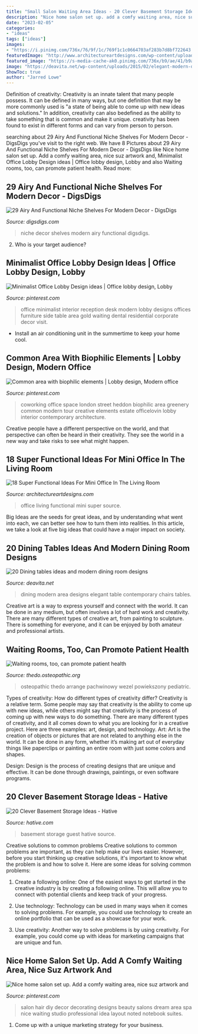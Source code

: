 ```yaml
---
title: "Small Salon Waiting Area Ideas - 20 Clever Basement Storage Ideas"
description: "Nice home salon set up. add a comfy waiting area, nice suz artwork and"
date: "2023-02-05"
categories:
- "ideas"
tags: ["ideas"]
images:
- "https://i.pinimg.com/736x/76/9f/1c/769f1c1c0664703af283b7d8bf722643.jpg"
featuredImage: "http://www.architectureartdesigns.com/wp-content/uploads/2016/08/6-57.jpg"
featured_image: "https://s-media-cache-ak0.pinimg.com/736x/b9/ae/41/b9ae415ba78d39de2af0f7489fa19b69.jpg"
image: "https://deavita.net/wp-content/uploads/2015/02/elegant-modern-dining-room-design-black-table-white-chairs-gray-area-rug.jpg"
ShowToc: true
author: "Jarred Lowe"
---
```



Definition of creativity:
Creativity is an innate talent that many people possess. It can be defined in many ways, but one definition that may be more commonly used is "a state of being able to come up with new ideas and solutions." In addition, creativity can also bedefined as the ability to take something that is common and make it unique. creativity has been found to exist in different forms and can vary from person to person.

	

		
searching about 29 Airy And Functional Niche Shelves For Modern Decor - DigsDigs you've visit to the right web. We have 8 Pictures about 29 Airy And Functional Niche Shelves For Modern Decor - DigsDigs like Nice home salon set up. Add a comfy waiting area, nice suz artwork and, Minimalist Office Lobby Design ideas | Office lobby design, Lobby and also Waiting rooms, too, can promote patient health. Read more:
		
    
## 29 Airy And Functional Niche Shelves For Modern Decor - DigsDigs

<img loading=lazy src="https://www.digsdigs.com/photos/airy-and-functional-niche-shelves-for-modern-decor-1.jpg" onerror="this.onerror=null;this.src='https://tse3.mm.bing.net/th?id=OIP.nQyWyZfJy4E9xXYDVbPaagHaLL&amp;pid=15.1';" alt="29 Airy And Functional Niche Shelves For Modern Decor - DigsDigs">

_Source: digsdigs.com_

>niche decor shelves modern airy functional digsdigs. 

	

2. Who is your target audience?

    
## Minimalist Office Lobby Design Ideas | Office Lobby Design, Lobby

<img loading=lazy src="https://i.pinimg.com/736x/02/94/b8/0294b8898d453ff9123f46bfcbebd1e0--modern-office-design-modern-offices.jpg" onerror="this.onerror=null;this.src='https://tse2.mm.bing.net/th?id=OIP.38ZsfC_vehOsIVVrqOCnzQHaE7&amp;pid=15.1';" alt="Minimalist Office Lobby Design ideas | Office lobby design, Lobby">

_Source: pinterest.com_

>office minimalist interior reception desk modern lobby designs offices furniture side table area gold waiting dental residential corporate decor visit. 

	

- Install an air conditioning unit in the summertime to keep your home cool.

    
## Common Area With Biophilic Elements | Lobby Design, Modern Office

<img loading=lazy src="https://i.pinimg.com/736x/76/9f/1c/769f1c1c0664703af283b7d8bf722643.jpg" onerror="this.onerror=null;this.src='https://tse4.mm.bing.net/th?id=OIP.1gKOTGBZze6X0UluKjmdQwHaFH&amp;pid=15.1';" alt="Common area with biophilic elements | Lobby design, Modern office">

_Source: pinterest.com_

>coworking office space london street heddon biophilic area greenery common modern tour creative elements estate officelovin lobby interior contemporary architecture. 

	

Creative people have a different perspective on the world, and that perspective can often be heard in their creativity. They see the world in a new way and take risks to see what might happen.

    
## 18 Super Functional Ideas For Mini Office In The Living Room

<img loading=lazy src="http://www.architectureartdesigns.com/wp-content/uploads/2016/08/6-57.jpg" onerror="this.onerror=null;this.src='https://tse4.mm.bing.net/th?id=OIP.hyZS0u6zXFmuLrHfE1e-EwHaF7&amp;pid=15.1';" alt="18 Super Functional Ideas For Mini Office In The Living Room">

_Source: architectureartdesigns.com_

>office living functional mini super source. 

	

Big Ideas are the seeds for great ideas, and by understanding what went into each, we can better see how to turn them into realities. In this article, we take a look at five big ideas that could have a major impact on society.

    
## 20 Dining Tables Ideas And Modern Dining Room Designs

<img loading=lazy src="https://deavita.net/wp-content/uploads/2015/02/elegant-modern-dining-room-design-black-table-white-chairs-gray-area-rug.jpg" onerror="this.onerror=null;this.src='https://tse3.mm.bing.net/th?id=OIP.Pco6yqHbOoDW06_SCuRFqAHaJ_&amp;pid=15.1';" alt="20 Dining tables ideas and modern dining room designs">

_Source: deavita.net_

>dining modern area designs elegant table contemporary chairs tables. 

	

Creative art is a way to express yourself and connect with the world. It can be done in any medium, but often involves a lot of hard work and creativity. There are many different types of creative art, from painting to sculpture. There is something for everyone, and it can be enjoyed by both amateur and professional artists.

    
## Waiting Rooms, Too, Can Promote Patient Health

<img loading=lazy src="http://thedo.osteopathic.org/wp-content/uploads/2015/02/2014-05-waiting-room.jpg" onerror="this.onerror=null;this.src='https://tse3.mm.bing.net/th?id=OIP.gSGHTPKgjsoykzhbtga2UQHaE7&amp;pid=15.1';" alt="Waiting rooms, too, can promote patient health">

_Source: thedo.osteopathic.org_

>osteopathic thedo arrange pachwinowy wezel powiekszony pediatric. 

	

Types of creativity: How do different types of creativity differ?
Creativity is a relative term. Some people may say that creativity is the ability to come up with new ideas, while others might say that creativity is the process of coming up with new ways to do something. There are many different types of creativity, and it all comes down to what you are looking for in a creative project. Here are three examples: art, design, and technology.
Art: Art is the creation of objects or pictures that are not related to anything else in the world. It can be done in any form, whether it’s making art out of everyday things like paperclips or painting an entire room with just some colors and shapes.

Design: Design is the process of creating designs that are unique and effective. It can be done through drawings, paintings, or even software programs.

    
## 20 Clever Basement Storage Ideas - Hative

<img loading=lazy src="https://hative.com/wp-content/uploads/2014/05/basement-storage-ideas/20-basement-guest-room.jpg" onerror="this.onerror=null;this.src='https://tse3.mm.bing.net/th?id=OIP.b7oO10cIyDngqib2eUmWWwHaLG&amp;pid=15.1';" alt="20 Clever Basement Storage Ideas - Hative">

_Source: hative.com_

>basement storage guest hative source. 

	

Creative solutions to common problems
Creative solutions to common problems are important, as they can help make our lives easier. However, before you start thinking up creative solutions, it's important to know what the problem is and how to solve it. Here are some ideas for solving common problems:
1. Create a following online: One of the easiest ways to get started in the creative industry is by creating a following online. This will allow you to connect with potential clients and keep track of your progress.

2. Use technology: Technology can be used in many ways when it comes to solving problems. For example, you could use technology to create an online portfolio that can be used as a showcase for your work.

3. Use creativity: Another way to solve problems is by using creativity. For example, you could come up with ideas for marketing campaigns that are unique and fun.

    
## Nice Home Salon Set Up. Add A Comfy Waiting Area, Nice Suz Artwork And

<img loading=lazy src="https://s-media-cache-ak0.pinimg.com/736x/b9/ae/41/b9ae415ba78d39de2af0f7489fa19b69.jpg" onerror="this.onerror=null;this.src='https://tse1.mm.bing.net/th?id=OIP.XZ9t4ByEXIrTIrqrQObXvQHaLG&amp;pid=15.1';" alt="Nice home salon set up. Add a comfy waiting area, nice suz artwork and">

_Source: pinterest.com_

>salon hair diy decor decorating designs beauty salons dream area spa nice waiting studio professional idea layout noted notebook suites. 

	

1. Come up with a unique marketing strategy for your business.

